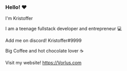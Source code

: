 ### Hello! ❤️
I'm Kristoffer

I am a teenage fullstack developer and entrepreneur 💻 

Add me on discord! Kristoffer#9999

Big Coffee and hot chocolate lover ☕️ 


Visit my website! https://Vorlus.com

